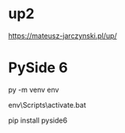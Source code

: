 # up2

https://mateusz-jarczynski.pl/up/

# PySide 6

py -m venv env

env\Scripts\activate.bat

pip install pyside6
